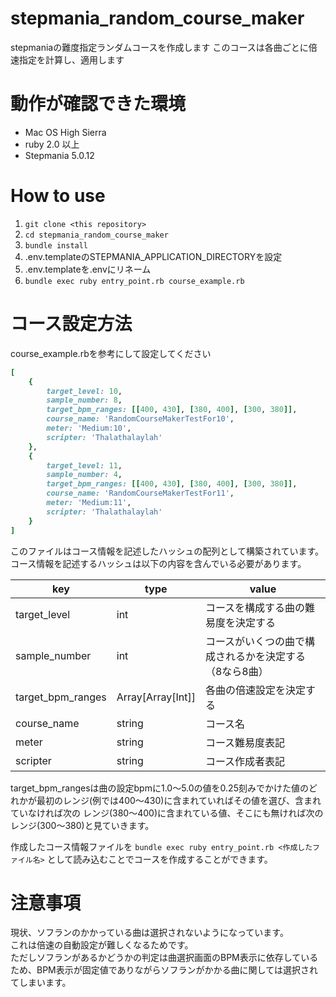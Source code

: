 # stepmania_random_course_maker
stepmaniaの難度指定ランダムコースを作成します
このコースは各曲ごとに倍速指定を計算し、適用します

# 動作が確認できた環境

- Mac OS High Sierra
- ruby 2.0 以上
- Stepmania 5.0.12

# How to use
1. `git clone <this repository>`
1. `cd stepmania_random_course_maker`
1. `bundle install`
1. .env.templateのSTEPMANIA_APPLICATION_DIRECTORYを設定
1. .env.templateを.envにリネーム
1. `bundle exec ruby entry_point.rb course_example.rb`

# コース設定方法
course_example.rbを参考にして設定してください
```course_example.rb
[
    {
        target_level: 10,
        sample_number: 8,
        target_bpm_ranges: [[400, 430], [380, 400], [300, 380]],
        course_name: 'RandomCourseMakerTestFor10',
        meter: 'Medium:10',
        scripter: 'Thalathalaylah'
    },
    {
        target_level: 11,
        sample_number: 4,
        target_bpm_ranges: [[400, 430], [380, 400], [300, 380]],
        course_name: 'RandomCourseMakerTestFor11',
        meter: 'Medium:11',
        scripter: 'Thalathalaylah'
    }
]

```
このファイルはコース情報を記述したハッシュの配列として構築されています。  
コース情報を記述するハッシュは以下の内容を含んでいる必要があります。

|key|type|value|
----|----|---- 
|target_level|int|コースを構成する曲の難易度を決定する|
|sample_number|int|コースがいくつの曲で構成されるかを決定する（8なら8曲）|
|target_bpm_ranges|Array[Array[Int]]|各曲の倍速設定を決定する|
|course_name|string|コース名|
|meter|string|コース難易度表記|
|scripter|string|コース作成者表記|

target_bpm_rangesは曲の設定bpmに1.0〜5.0の値を0.25刻みでかけた値のどれかが最初のレンジ(例では400〜430)に含まれていればその値を選び、含まれていなければ次の
レンジ(380〜400)に含まれている値、そこにも無ければ次のレンジ(300〜380)と見ていきます。

作成したコース情報ファイルを `bundle exec ruby entry_point.rb <作成したファイル名>` として読み込むことでコースを作成することができます。


# 注意事項
現状、ソフランのかかっている曲は選択されないようになっています。  
これは倍速の自動設定が難しくなるためです。  
ただしソフランがあるかどうかの判定は曲選択画面のBPM表示に依存しているため、BPM表示が固定値でありながらソフランがかかる曲に関しては選択されてしまいます。
